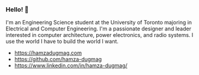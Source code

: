 ### Hello! 👋

I'm an Engineering Science student at the University of Toronto majoring in Electrical and Computer Engineering.
I'm a passionate designer and leader interested in computer architecture, power electronics, and radio systems. I use the world I have to build the world I want.

- https://hamzadugmag.com
- https://github.com/hamza-dugmag
- https://www.linkedin.com/in/hamza-dugmag/

<!--
**hamza-dugmag/hamza-dugmag** is a ✨ _special_ ✨ repository because its `README.md` (this file) appears on your GitHub profile.

- 🔭 I’m currently working on ...
- 🌱 I’m currently learning ...
- 👯 I’m looking to collaborate on ...
- 🤔 I’m looking for help with ...
- 💬 Ask me about ...
- 📫 How to reach me: ...
- 😄 Pronouns: ...
- ⚡ Fun fact: ...
-->
